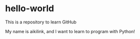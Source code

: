 # hello-world
This is a repository to learn GitHub

My name is aikilink, and I want to learn to program with Python!
